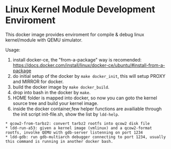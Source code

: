 # Linux Kernel Module Development Enviroment

This docker image provides enviroment for compile & debug linux kernel/module with QEMU simulator.

Usage:

  1. install docker-ce, the "from-a-package" way is recomended:   https://docs.docker.com/install/linux/docker-ce/ubuntu/#install-from-a-package
  2. do initial setup of the docker by ```make docker_init```, this will setup PROXY and MIRROR for docker.
  3. build the docker image by ```make docker_build```.
  4. drop into bash in the docker by ```make```.
  5. HOME folder is mapped into docker, so now you can goto the kernel source tree and build your kernel image.
  6. inside the docker container,few helper functions are availiable through the init script init-file.sh, show the list by ```ldd-help```.

    * qcow2-from-tarbz2: convert tarbz2 rootfs into qcow2 disk file
    * ldd-run-a53: given a kernel image (vmlinux) and a qcow2-format rootfs, involke QEMU with gdb-server listenning on port 1234
    * ldd-gdb: run gdb-multiarch debugger connecting to port 1234, usually this command is running in another docker bash.

